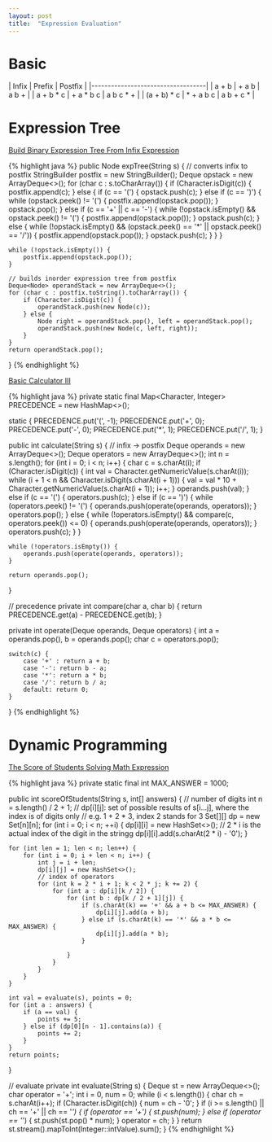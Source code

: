 ```yaml
---
layout: post
title:  "Expression Evaluation"
---
```

# Basic

|    Infix    |  Prefix   |  Postfix  |
|-----------------------------------|
|    a + b    |   + a b   |   a b +   |
|  a + b * c  | + a * b c | a b c * + |
| (a + b) * c | * + a b c | a b + c * |

# Expression Tree

[Build Binary Expression Tree From Infix Expression][build-binary-expression-tree-from-infix-expression]

{% highlight java %}
public Node expTree(String s) {
    // converts infix to postfix
    StringBuilder postfix = new StringBuilder();
    Deque<Character> opstack = new ArrayDeque<>();
    for (char c : s.toCharArray()) {
        if (Character.isDigit(c)) {
            postfix.append(c);
        } else {
            if (c == '(') {
                opstack.push(c);
            } else if (c == ')') {
                while (opstack.peek() != '(') {
                    postfix.append(opstack.pop());
                }
                opstack.pop();
            } else if (c == '+' || c == '-') {
                while (!opstack.isEmpty() && opstack.peek() != '(') {
                    postfix.append(opstack.pop());
                }
                opstack.push(c);
            } else {
                while (!opstack.isEmpty() && (opstack.peek() == '*' || opstack.peek() == '/')) {
                    postfix.append(opstack.pop());
                }
                opstack.push(c);
            }
        }
    }

    while (!opstack.isEmpty()) {
        postfix.append(opstack.pop());
    }

    // builds inorder expression tree from postfix
    Deque<Node> operandStack = new ArrayDeque<>();
    for (char c : postfix.toString().toCharArray()) {
        if (Character.isDigit(c)) {
            operandStack.push(new Node(c));
        } else {
            Node right = operandStack.pop(), left = operandStack.pop();
            operandStack.push(new Node(c, left, right)); 
        }
    }
    return operandStack.pop();
}
{% endhighlight %}

[Basic Calculator III][basic-calculator-iii]

{% highlight java %}
private static final Map<Character, Integer> PRECEDENCE = new HashMap<>();

static {
    PRECEDENCE.put('(', -1);
    PRECEDENCE.put('+', 0);
    PRECEDENCE.put('-', 0);
    PRECEDENCE.put('*', 1);
    PRECEDENCE.put('/', 1);
}

public int calculate(String s) {
    // infix -> postfix
    Deque<Integer> operands = new ArrayDeque<>();
    Deque<Character> operators = new ArrayDeque<>();
    int n = s.length();
    for (int i = 0; i < n; i++) {
        char c = s.charAt(i);
        if (Character.isDigit(c)) {
            int val = Character.getNumericValue(s.charAt(i));
            while (i + 1 < n && Character.isDigit(s.charAt(i + 1))) {
                val = val * 10 + Character.getNumericValue(s.charAt(i + 1));
                i++;
            }
            operands.push(val);
        } else if (c == '(') {
            operators.push(c);
        } else if (c == ')') {
            while (operators.peek() != '(') {
                operands.push(operate(operands, operators));
            }
            operators.pop();
        } else {
            while (!operators.isEmpty() && compare(c, operators.peek()) <= 0) {
                operands.push(operate(operands, operators));
            }
            operators.push(c);
        }
    }

    while (!operators.isEmpty()) {
        operands.push(operate(operands, operators));
    }

    return operands.pop();
}

// precedence
private int compare(char a, char b) {
    return PRECEDENCE.get(a) - PRECEDENCE.get(b);
}

private int operate(Deque<Integer> operands, Deque<Character> operators) {
    int a = operands.pop(), b = operands.pop();
    char c = operators.pop();

    switch(c) {
        case '+' : return a + b;
        case '-': return b - a;
        case '*': return a * b;
        case '/': return b / a;
        default: return 0;
    }
}
{% endhighlight %}

# Dynamic Programming

[The Score of Students Solving Math Expression][the-score-of-students-solving-math-expression]

{% highlight java %}
private static final int MAX_ANSWER = 1000;

public int scoreOfStudents(String s, int[] answers) {
    // number of digits
    int n = s.length() / 2 + 1;
    // dp[i][j]: set of possible results of s[i...j], where the index is of digits only
    // e.g. 1 + 2 * 3, index 2 stands for 3
    Set<Integer>[][] dp = new Set[n][n];
    for (int i = 0; i < n; ++i) {
        dp[i][i] = new HashSet<>();
        // 2 * i is the actual index of the digit in the stringg
        dp[i][i].add(s.charAt(2 * i) - '0');
    }

    for (int len = 1; len < n; len++) {
        for (int i = 0; i + len < n; i++) {
            int j = i + len;
            dp[i][j] = new HashSet<>();
            // index of operators
            for (int k = 2 * i + 1; k < 2 * j; k += 2) {
                for (int a : dp[i][k / 2]) {
                    for (int b : dp[k / 2 + 1][j]) {
                        if (s.charAt(k) == '+' && a + b <= MAX_ANSWER) {
                            dp[i][j].add(a + b);
                        } else if (s.charAt(k) == '*' && a * b <= MAX_ANSWER) {
                            dp[i][j].add(a * b);
                        }

                    }
                }
            }
        }
    }

    int val = evaluate(s), points = 0;
    for (int a : answers) {
        if (a == val) {
            points += 5;
        } else if (dp[0][n - 1].contains(a)) {
            points += 2;
        }
    }
    return points;
}

// evaluate
private int evaluate(String s) {
    Deque<Integer> st = new ArrayDeque<>();
    char operator = '+';
    int i = 0, num = 0;
    while (i < s.length()) {
        char ch = s.charAt(i++);
        if (Character.isDigit(ch)) {
            num = ch - '0';
        }
        if (i >= s.length() || ch == '+' || ch == '*') {
            if (operator == '+') {
                st.push(num);
            } else if (operator == '*') {
                st.push(st.pop() * num);
            }
            operator = ch;
        }
    }
    return st.stream().mapToInt(Integer::intValue).sum();
}
{% endhighlight %}

[basic-calculator-iii]: https://leetcode.com/problems/basic-calculator-iii/
[build-binary-expression-tree-from-infix-expression]: https://leetcode.com/problems/build-binary-expression-tree-from-infix-expression/
[the-score-of-students-solving-math-expression]: https://leetcode.com/problems/the-score-of-students-solving-math-expression/

